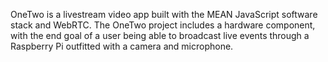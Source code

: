 OneTwo is a livestream video app built with the MEAN JavaScript software stack and WebRTC. The OneTwo project includes a hardware component, with the end goal of a user being able to broadcast live events through a Raspberry Pi outfitted with a camera and microphone.